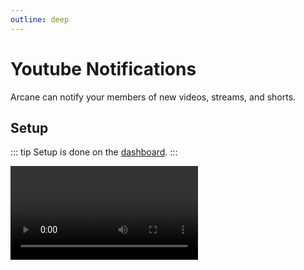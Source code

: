 ```yaml
---
outline: deep
---
```


# Youtube Notifications

Arcane can notify your members of new videos, streams, and shorts.

## Setup

::: tip
Setup is done on the [dashboard](../core/dashboard).
:::

<video controls="controls" src="../images/youtube-notification-creation.mp4" />

### Youtube Channel ID

You will need the Youtube Channel ID of the channel you want video notifications for. We recommend using https://commentpicker.com/youtube-channel-id.php to get the ID.

### Notification Message

Default notification message:
```
{video.url} was just uploaded. Check it out!
```

#### Tags

- `{video.url}` - The url of the video
- `{video.title}` - The title of the video, short, or stream
- `{video.author}` - The channel name

#### Mentioning roles

You can mention @everyone or @here by putting `@everyone` or `@here` in the message.

To mention a role the format is `<@&ROLE_ID>`. For example: `<@&1367681624841519204>`

Here's a simple way to get the role id. Just do this in a private channel so you don't ping anyone ;)

<video controls="controls" src="../images/get-role-id.mp4" />
